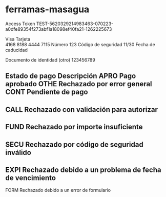 # ferramas-masagua
Access Token
TEST-5620329214983463-070223-a0dfe89354f273abf1a18098ef40fa21-1262225673

Visa  Tarjeta			
4168 8188 4444 7115  Número
123     Código de seguridad
11/30  Fecha de caducidad 


Documento de identidad
(otro) 123456789 


Estado de pago	Descripción	
APRO
Pago aprobado
OTHE
Rechazado por error general
CONT
Pendiente de pago
-
CALL
Rechazado con validación para autorizar
-
FUND
Rechazado por importe insuficiente
-
SECU
Rechazado por código de seguridad inválido
-
EXPI
Rechazado debido a un problema de fecha de vencimiento
-
FORM
Rechazado debido a un error de formulario
